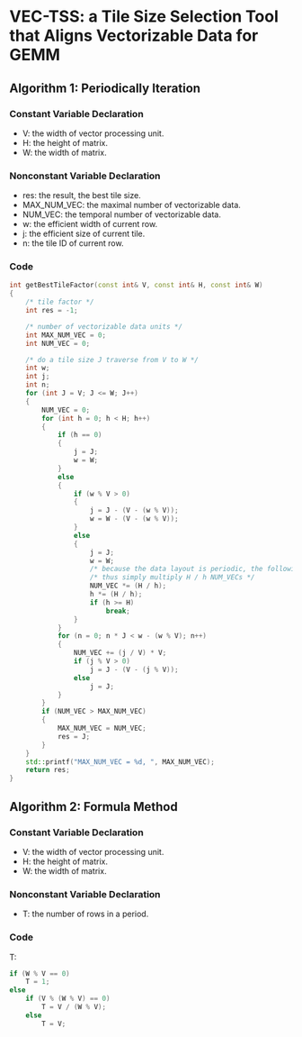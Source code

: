 # VEC-TSS: a Tile Size Selection Tool that Aligns Vectorizable Data for GEMM

## Algorithm 1: Periodically Iteration
### Constant Variable Declaration
* V: the width of vector processing unit.
* H: the height of matrix.
* W: the width of matrix.
### Nonconstant Variable Declaration
* res: the result, the best tile size.
* MAX_NUM_VEC: the maximal number of vectorizable data.
* NUM_VEC: the temporal number of vectorizable data.
* w: the efficient width of current row.
* j: the efficient size of current tile.
* n: the tile ID of current row.
### Code
```C++
int getBestTileFactor(const int& V, const int& H, const int& W)
{
    /* tile factor */
    int res = -1;

    /* number of vectorizable data units */
    int MAX_NUM_VEC = 0;
    int NUM_VEC = 0;

    /* do a tile size J traverse from V to W */
    int w;
    int j;
    int n;
    for (int J = V; J <= W; J++)
    {
        NUM_VEC = 0;
        for (int h = 0; h < H; h++)
        {
            if (h == 0)
            {
                j = J;
                w = W;
            }
            else
            {
                if (w % V > 0)
                {
                    j = J - (V - (w % V));
                    w = W - (V - (w % V));
                }
                else
                {
                    j = J;
                    w = W;
					/* because the data layout is periodic, the following NUM_VEC will be the same */
					/* thus simply multiply H / h NUM_VECs */
                    NUM_VEC *= (H / h);
                    h *= (H / h);
                    if (h >= H)
                        break;
                }
            }
            for (n = 0; n * J < w - (w % V); n++)
            {
                NUM_VEC += (j / V) * V;
                if (j % V > 0)
                    j = J - (V - (j % V));
                else
                    j = J;
            }
        }
        if (NUM_VEC > MAX_NUM_VEC)
        {
            MAX_NUM_VEC = NUM_VEC;
            res = J;
        }
    }
    std::printf("MAX_NUM_VEC = %d, ", MAX_NUM_VEC);
    return res;
}
```
## Algorithm 2: Formula Method
### Constant Variable Declaration
* V: the width of vector processing unit.
* H: the height of matrix.
* W: the width of matrix.
### Nonconstant Variable Declaration
* T: the number of rows in a period.
### Code
T:
```C++
if (W % V == 0)
    T = 1;
else
    if (V % (W % V) == 0)
        T = V / (W % V);
    else
        T = V;
```